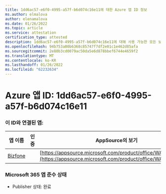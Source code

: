 ```yaml
---
title: 1dd6ac57-e6f0-4995-a57f-b6d074c16e11에 대한 Azure 앱 ID 정보
ms.author: elmalova
author: elenamalova
ms.date: 01/26/2022
ms.topic: article
ms.service: attestation
certification_type: attested
description: 1dd6ac57-e6f0-4995-a57f-b6d074c16e11에 대해 사용 가능한 모든 보안 및 규정 준수 정보입니다.
ms.openlocfilehash: 94b753a80b6368c85747f7df2e01c1e462d85afa
ms.sourcegitcommit: 2e80b3cd0079ac50da5e6d878bbef6744e4659f2
ms.translationtype: MT
ms.contentlocale: ko-KR
ms.lasthandoff: 01/26/2022
ms.locfileid: "62232634"
---
```

# <a name="azure-app-id-1dd6ac57-e6f0-4995-a57f-b6d074c16e11"></a>Azure 앱 ID: 1dd6ac57-e6f0-4995-a57f-b6d074c16e11


### <a name="apps-associated-with-this-id"></a>이 ID와 연결된 앱:
| **앱 이름** | **인증** | **AppSource의 보기** |
|--------------|---------------|-----------------------|
| [Bizfone](https://docs.microsoft.com/microsoft-365-app-certification/forward/WA200000874) |  | [https://appsource.microsoft.com/product/office/WA200000874](https://appsource.microsoft.com/product/office/WA200000874) |

### <a name="microsoft-365-app-compliance-status"></a>Microsoft 365 앱 준수 상태
- Publisher 상태: 완료
